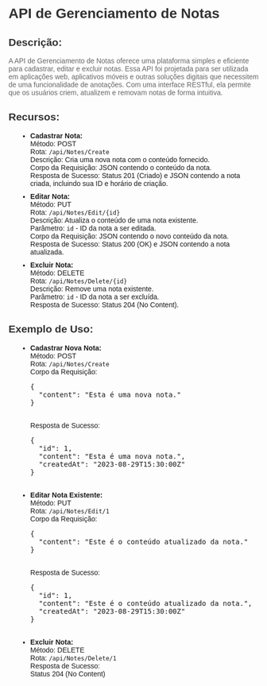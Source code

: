 <!DOCTYPE html>
<html lang="en">
<head>
<meta charset="UTF-8">
<meta name="viewport" content="width=device-width, initial-scale=1.0">
<title>API de Gerenciamento de Notas</title>
<style>
  body {
    font-family: Arial, sans-serif;
    margin: 20px;
  }
  h1, h2 {
    color: #333;
  }
  p {
    color: #666;
  }
  ul {
    list-style-type: disc;
    margin-left: 20px;
  }
  li {
    margin-bottom: 10px;
  }
</style>
</head>
<body>
  <h1>API de Gerenciamento de Notas</h1>

  <h2>Descrição:</h2>
  <p>
    A API de Gerenciamento de Notas oferece uma plataforma simples e eficiente para cadastrar, editar e excluir notas. Essa API foi projetada para ser utilizada em aplicações web, aplicativos móveis e outras soluções digitais que necessitem de uma funcionalidade de anotações. Com uma interface RESTful, ela permite que os usuários criem, atualizem e removam notas de forma intuitiva.
  </p>

  <h2>Recursos:</h2>
  <ul>
    <li>
      <strong>Cadastrar Nota:</strong><br>
      Método: POST<br>
      Rota: <code>/api/Notes/Create</code><br>
      Descrição: Cria uma nova nota com o conteúdo fornecido.<br>
      Corpo da Requisição: JSON contendo o conteúdo da nota.<br>
      Resposta de Sucesso: Status 201 (Criado) e JSON contendo a nota criada, incluindo sua ID e horário de criação.
    </li>
    <li>
      <strong>Editar Nota:</strong><br>
      Método: PUT<br>
      Rota: <code>/api/Notes/Edit/{id}</code><br>
      Descrição: Atualiza o conteúdo de uma nota existente.<br>
      Parâmetro: <code>id</code> - ID da nota a ser editada.<br>
      Corpo da Requisição: JSON contendo o novo conteúdo da nota.<br>
      Resposta de Sucesso: Status 200 (OK) e JSON contendo a nota atualizada.
    </li>
    <li>
      <strong>Excluir Nota:</strong><br>
      Método: DELETE<br>
      Rota: <code>/api/Notes/Delete/{id}</code><br>
      Descrição: Remove uma nota existente.<br>
      Parâmetro: <code>id</code> - ID da nota a ser excluída.<br>
      Resposta de Sucesso: Status 204 (No Content).
    </li>
  </ul>

  <h2>Exemplo de Uso:</h2>
  <ul>
    <li>
      <strong>Cadastrar Nova Nota:</strong><br>
      Método: POST<br>
      Rota: <code>/api/Notes/Create</code><br>
      Corpo da Requisição:<br>
      <pre>
{
  "content": "Esta é uma nova nota."
}
      </pre>
      Resposta de Sucesso:<br>
      <pre>
{
  "id": 1,
  "content": "Esta é uma nova nota.",
  "createdAt": "2023-08-29T15:30:00Z"
}
      </pre>
    </li>
    <li>
      <strong>Editar Nota Existente:</strong><br>
      Método: PUT<br>
      Rota: <code>/api/Notes/Edit/1</code><br>
      Corpo da Requisição:<br>
      <pre>
{
  "content": "Este é o conteúdo atualizado da nota."
}
      </pre>
      Resposta de Sucesso:<br>
      <pre>
{
  "id": 1,
  "content": "Este é o conteúdo atualizado da nota.",
  "createdAt": "2023-08-29T15:30:00Z"
}
      </pre>
    </li>
    <li>
      <strong>Excluir Nota:</strong><br>
      Método: DELETE<br>
      Rota: <code>/api/Notes/Delete/1</code><br>
      Resposta de Sucesso:<br>
      Status 204 (No Content)
    </li>
  </ul>
</body>
</html>
